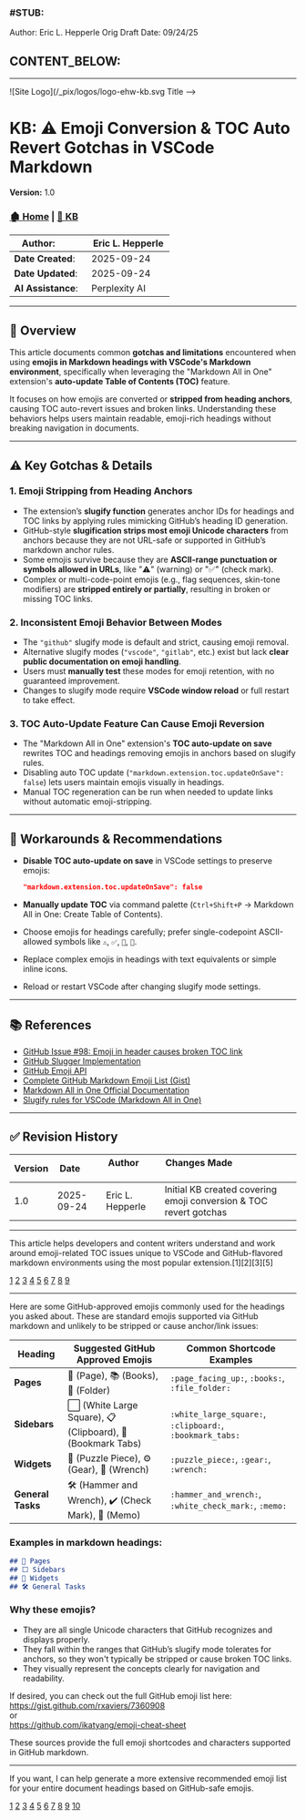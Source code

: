 ### #STUB: 

Author: Eric L. Hepperle
Orig Draft Date:
09/24/25


## CONTENT_BELOW: ##

---



<!-- 🔗 Custom Stylesheet -->
<link rel="stylesheet" href="../../_css/main.css">


<!-- 🖼️ Site Logo -->
![Site Logo](/_pix/logos/logo-ehw-kb.svg Title -->
# KB: ⚠️ Emoji Conversion & TOC Auto Revert Gotchas in VSCode Markdown


**Version:** 1.0


<!-- 🧭 Navigation -->
### [🏚️ Home](../README.md) | [📁 KB](index.md)


<!-- 👤 Metadata -->
| **Author**:        | Eric L. Hepperle |
| ------------------ | ---------------- |
| **Date Created**:  | 2025-09-24       |
| **Date Updated**:  | 2025-09-24       |
| **AI Assistance**: | Perplexity AI    |


***

## 📌 Overview

This article documents common **gotchas and limitations** encountered when using **emojis in Markdown headings with VSCode's Markdown environment**, specifically when leveraging the "Markdown All in One" extension's **auto-update Table of Contents (TOC)** feature.

It focuses on how emojis are converted or **stripped from heading anchors**, causing TOC auto-revert issues and broken links. Understanding these behaviors helps users maintain readable, emoji-rich headings without breaking navigation in documents.

***

## ⚠️ Key Gotchas & Details

### 1. Emoji Stripping from Heading Anchors

- The extension’s **slugify function** generates anchor IDs for headings and TOC links by applying rules mimicking GitHub’s heading ID generation.
- GitHub-style **slugification strips most emoji Unicode characters** from anchors because they are not URL-safe or supported in GitHub’s markdown anchor rules.
- Some emojis survive because they are **ASCII-range punctuation or symbols allowed in URLs**, like "⚠️" (warning) or "✅" (check mark).
- Complex or multi-code-point emojis (e.g., flag sequences, skin-tone modifiers) are **stripped entirely or partially**, resulting in broken or missing TOC links.

### 2. Inconsistent Emoji Behavior Between Modes

- The `"github"` slugify mode is default and strict, causing emoji removal.
- Alternative slugify modes (`"vscode"`, `"gitlab"`, etc.) exist but lack **clear public documentation on emoji handling**.
- Users must **manually test** these modes for emoji retention, with no guaranteed improvement.
- Changes to slugify mode require **VSCode window reload** or full restart to take effect.

### 3. TOC Auto-Update Feature Can Cause Emoji Reversion

- The "Markdown All in One" extension's **TOC auto-update on save** rewrites TOC and headings removing emojis in anchors based on slugify rules.
- Disabling auto TOC update (`"markdown.extension.toc.updateOnSave": false`) lets users maintain emojis visually in headings.
- Manual TOC regeneration can be run when needed to update links without automatic emoji-stripping.

***

## 🔧 Workarounds & Recommendations

- **Disable TOC auto-update on save** in VSCode settings to preserve emojis:
  
  ```json
  "markdown.extension.toc.updateOnSave": false
  ```

- **Manually update TOC** via command palette (`Ctrl+Shift+P` → Markdown All in One: Create Table of Contents).
- Choose emojis for headings carefully; prefer single-codepoint ASCII-allowed symbols like `⚠️`, `✅`, `📄`, `🧩`.
- Replace complex emojis in headings with text equivalents or simple inline icons.
- Reload or restart VSCode after changing slugify mode settings.

***

## 📚 References

- [GitHub Issue #98: Emoji in header causes broken TOC link](https://github.com/yzhang-gh/vscode-markdown/issues/98)
- [GitHub Slugger Implementation](https://github.com/Flet/github-slugger)
- [GitHub Emoji API](https://api.github.com/emojis)
- [Complete GitHub Markdown Emoji List (Gist)](https://gist.github.com/rxaviers/7360908)
- [Markdown All in One Official Documentation](https://marketplace.visualstudio.com/items?itemName=yzhang.markdown-all-in-one)
- [Slugify rules for VSCode (Markdown All in One)](https://markdown-all-in-one.github.io/docs/specs/slugify/vscode.html)

***

## ✅ Revision History

| Version | Date       | Author           | Changes Made                                            |
| ------- | ---------- | ---------------- | ------------------------------------------------------ |
| 1.0     | 2025-09-24 | Eric L. Hepperle | Initial KB created covering emoji conversion & TOC revert gotchas |

***

This article helps developers and content writers understand and work around emoji-related TOC issues unique to VSCode and GitHub-flavored markdown environments using the most popular extension.[1][2][3][5]

[1](https://github.com/Flet/github-slugger)
[2](https://stackoverflow.com/questions/53643622/use-emoji-in-github-markdown)
[3](https://github.com/yzhang-gh/vscode-markdown/issues/792)
[4](https://github.com/microsoft/vscode/issues/106296)
[5](https://github.com/yzhang-gh/vscode-markdown/issues/98)
[6](https://stackoverflow.com/questions/34538879/unicode-emojis-in-github-markdown)
[7](https://gist.github.com/rxaviers/7360908)
[8](https://www.reddit.com/r/github/comments/1kcci2h/do_you_like_a_readme_with_or_without_emojis/)
[9](https://github.com/markdown-it/markdown-it-emoji/issues/11)


---


Here are some GitHub-approved emojis commonly used for the headings you asked about. These are standard emojis supported via GitHub markdown and unlikely to be stripped or cause anchor/link issues:

| Heading       | Suggested GitHub Approved Emojis         | Common Shortcode Examples          |
|---------------|-----------------------------------------|----------------------------------|
| **Pages**     | 📄 (Page), 📚 (Books), 📁 (Folder)       | `:page_facing_up:`, `:books:`, `:file_folder:` |
| **Sidebars**  | ⬜ (White Large Square), 📋 (Clipboard), 📑 (Bookmark Tabs) | `:white_large_square:`, `:clipboard:`, `:bookmark_tabs:` |
| **Widgets**   | 🧩 (Puzzle Piece), ⚙️ (Gear), 🔧 (Wrench)  | `:puzzle_piece:`, `:gear:`, `:wrench:` |
| **General Tasks** | 🛠️ (Hammer and Wrench), ✔️ (Check Mark), 📝 (Memo) | `:hammer_and_wrench:`, `:white_check_mark:`, `:memo:` |

### Examples in markdown headings:

```markdown
## 📄 Pages
## ⬜ Sidebars
## 🧩 Widgets
## 🛠️ General Tasks
```

### Why these emojis?

- They are all single Unicode characters that GitHub recognizes and displays properly.
- They fall within the ranges that GitHub’s slugify mode tolerates for anchors, so they won't typically be stripped or cause broken TOC links.
- They visually represent the concepts clearly for navigation and readability.

If desired, you can check out the full GitHub emoji list here:  
https://gist.github.com/rxaviers/7360908  
or  
https://github.com/ikatyang/emoji-cheat-sheet  

These sources provide the full emoji shortcodes and characters supported in GitHub markdown.

***

If you want, I can help generate a more extensive recommended emoji list for your entire document headings based on GitHub-safe emojis.

[1](https://squidfunk.github.io/mkdocs-material/reference/icons-emojis/)
[2](https://www.codecademy.com/resources/docs/markdown/emojis)
[3](https://gist.github.com/468c0a0a6c854ed5780a32deb73d457f)
[4](https://stackoverflow.com/questions/34538879/unicode-emojis-in-github-markdown)
[5](https://github.com/yzhang-gh/vscode-markdown/issues/792)
[6](https://gist.github.com/rxaviers/7360908)
[7](https://github.com/ikatyang/emoji-cheat-sheet)
[8](https://dev.to/nikolab/complete-list-of-github-markdown-emoji-markup-5aia)
[9](https://docs.github.com/github/writing-on-github/getting-started-with-writing-and-formatting-on-github/basic-writing-and-formatting-syntax)
[10](https://gist.github.com/roachhd/1f029bd4b50b8a524f3c)
